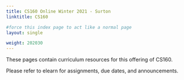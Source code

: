 ```yaml
---
title: CS160 Online Winter 2021 - Surton
linktitle: CS160

#force this index page to act like a normal page
layout: single

weight: 202030
---
```


These pages contain curriculum resources for this offering of CS160.

Please refer to elearn for assignments, due dates, and announcements.
